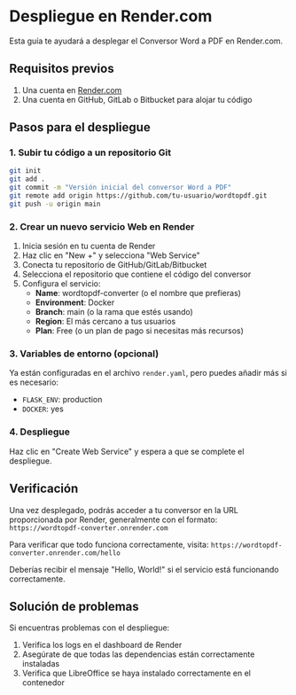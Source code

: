 # Despliegue en Render.com

Esta guía te ayudará a desplegar el Conversor Word a PDF en Render.com.

## Requisitos previos

1. Una cuenta en [Render.com](https://render.com)
2. Una cuenta en GitHub, GitLab o Bitbucket para alojar tu código

## Pasos para el despliegue

### 1. Subir tu código a un repositorio Git

```bash
git init
git add .
git commit -m "Versión inicial del conversor Word a PDF"
git remote add origin https://github.com/tu-usuario/wordtopdf.git
git push -u origin main
```

### 2. Crear un nuevo servicio Web en Render

1. Inicia sesión en tu cuenta de Render
2. Haz clic en "New +" y selecciona "Web Service"
3. Conecta tu repositorio de GitHub/GitLab/Bitbucket
4. Selecciona el repositorio que contiene el código del conversor
5. Configura el servicio:
   - **Name**: wordtopdf-converter (o el nombre que prefieras)
   - **Environment**: Docker
   - **Branch**: main (o la rama que estés usando)
   - **Region**: El más cercano a tus usuarios
   - **Plan**: Free (o un plan de pago si necesitas más recursos)

### 3. Variables de entorno (opcional)

Ya están configuradas en el archivo `render.yaml`, pero puedes añadir más si es necesario:

- `FLASK_ENV`: production
- `DOCKER`: yes

### 4. Despliegue

Haz clic en "Create Web Service" y espera a que se complete el despliegue.

## Verificación

Una vez desplegado, podrás acceder a tu conversor en la URL proporcionada por Render, generalmente con el formato:
`https://wordtopdf-converter.onrender.com`

Para verificar que todo funciona correctamente, visita:
`https://wordtopdf-converter.onrender.com/hello`

Deberías recibir el mensaje "Hello, World!" si el servicio está funcionando correctamente.

## Solución de problemas

Si encuentras problemas con el despliegue:

1. Verifica los logs en el dashboard de Render
2. Asegúrate de que todas las dependencias están correctamente instaladas
3. Verifica que LibreOffice se haya instalado correctamente en el contenedor
